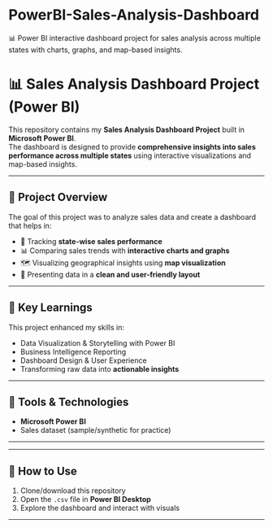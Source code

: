 # PowerBI-Sales-Analysis-Dashboard
📊 Power BI interactive dashboard project for sales analysis across multiple states with charts, graphs, and map-based insights.
# 📊 Sales Analysis Dashboard Project (Power BI)

This repository contains my **Sales Analysis Dashboard Project** built in **Microsoft Power BI**.  
The dashboard is designed to provide **comprehensive insights into sales performance across multiple states** using interactive visualizations and map-based insights.

---

## 🔹 Project Overview
The goal of this project was to analyze sales data and create a dashboard that helps in:
- 📍 Tracking **state-wise sales performance**
- 📊 Comparing sales trends with **interactive charts and graphs**
- 🗺️ Visualizing geographical insights using **map visualization**
- 🎯 Presenting data in a **clean and user-friendly layout**

---

## 🔹 Key Learnings
This project enhanced my skills in:
- Data Visualization & Storytelling with Power BI  
- Business Intelligence Reporting  
- Dashboard Design & User Experience  
- Transforming raw data into **actionable insights**  

---

## 🔹 Tools & Technologies
- **Microsoft Power BI**  
- Sales dataset (sample/synthetic for practice)

---


---

## 🔹 How to Use
1. Clone/download this repository  
2. Open the `.csv` file in **Power BI Desktop**  
3. Explore the dashboard and interact with visuals  

---



